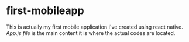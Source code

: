 # first-mobileapp
This is actually my first mobile application I've created using react native. 
_App.js file_ is the main content it is where the actual codes are located.
